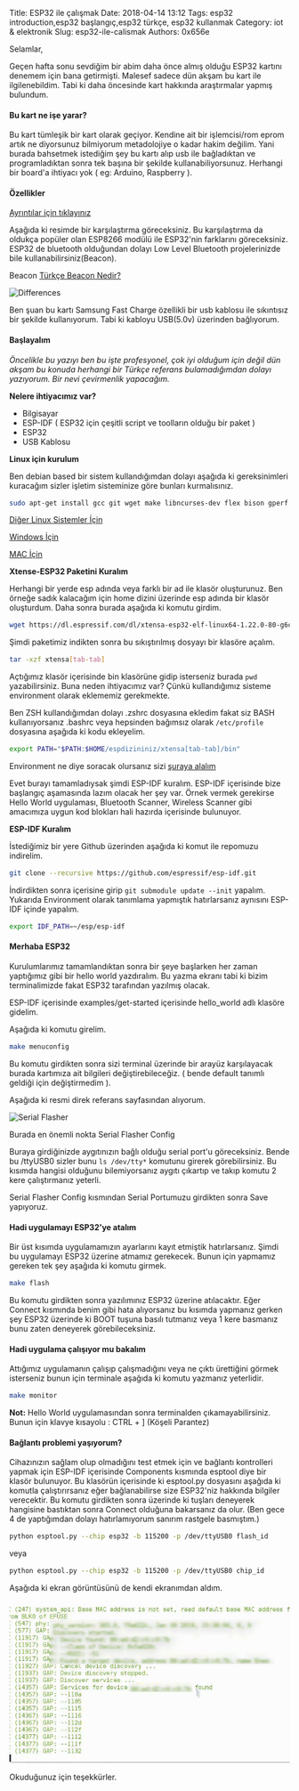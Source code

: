 Title: ESP32 ile çalışmak
Date: 2018-04-14 13:12
Tags: esp32 introduction,esp32 başlangıç,esp32 türkçe, esp32 kullanmak
Category: iot & elektronik
Slug: esp32-ile-calismak
Authors: 0x656e






Selamlar,

Geçen hafta sonu sevdiğim bir abim daha önce almış olduğu ESP32 kartını denemem için bana getirmişti. Malesef sadece dün akşam bu kart ile ilgilenebildim. Tabi ki daha öncesinde kart hakkında araştırmalar yapmış bulundum. 



#### Bu kart ne işe yarar?

Bu kart tümleşik bir kart olarak geçiyor. Kendine ait bir işlemcisi/rom eprom artık ne diyorsunuz bilmiyorum metadolojiye o kadar hakim değilim. Yani burada bahsetmek istediğim şey bu kartı alıp usb ile bağladıktan ve programladıktan sonra tek başına bir şekilde kullanabiliyorsunuz. Herhangi bir board'a ihtiyacı yok ( eg: Arduino, Raspberry ).



#### Özellikler

[Ayrıntılar için tıklayınız](https://www.espressif.com/sites/default/files/documentation/esp32_datasheet_en.pdf)

Aşağıda ki resimde bir karşılaştırma göreceksiniz. Bu karşılaştırma da  oldukça popüler olan ESP8266 modülü ile ESP32'nin farklarını göreceksiniz. ESP32 de bluetooth olduğundan dolayı Low Level Bluetooth projelerinizde bile kullanabilirsiniz(Beacon).



Beacon [Türkçe Beacon Nedir?](https://www.donanimhaber.com/diger-bilim-ve-teknoloji/haberleri/Dosya-konusu-Beacon-teknolojisi-nedir-Nerelerde-kullanilir.htm)



![Differences](https://www.cnx-software.com/wp-content/uploads/2016/03/ESP8266_vs_ESP32.png)



Ben şuan bu kartı Samsung Fast Charge özellikli bir usb kablosu ile sıkıntısız bir şekilde kullanıyorum. Tabi ki kabloyu USB(5.0v) üzerinden bağlıyorum.



#### Başlayalım

*Öncelikle bu yazıyı ben bu işte profesyonel, çok iyi olduğum için değil dün akşam bu konuda herhangi bir Türkçe referans bulamadığımdan dolayı yazıyorum. Bir nevi çevirmenlik yapacağım.*



**Nelere ihtiyacımız var?**

- Bilgisayar
- ESP-IDF ( ESP32 için çeşitli script ve toolların olduğu bir paket )
- ESP32
- USB Kablosu

**Linux için kurulum**

Ben debian based bir sistem kullandığımdan dolayı aşağıda ki gereksinimleri kuracağım sizler işletim sisteminize göre bunları kurmalısınız.

```bash
sudo apt-get install gcc git wget make libncurses-dev flex bison gperf python python-serial
```

[Diğer Linux Sistemler İçin](https://esp-idf.readthedocs.io/en/latest/get-started/linux-setup.html)

[Windows İçin](https://esp-idf.readthedocs.io/en/latest/get-started/windows-setup.html)

[MAC İçin](https://esp-idf.readthedocs.io/en/latest/get-started/macos-setup.html)

**Xtense-ESP32 Paketini Kuralım**



Herhangi bir yerde esp adında veya farklı bir ad ile klasör oluşturunuz. Ben örneğe sadık kalacağım için home dizini üzerinde esp adında bir klasör oluşturdum. Daha sonra burada aşağıda ki komutu girdim.



```bash
wget https://dl.espressif.com/dl/xtensa-esp32-elf-linux64-1.22.0-80-g6c4433a-5.2.0.tar.gz
```

Şimdi paketimiz indikten sonra bu sıkıştırılmış dosyayı bir klasöre açalım.



```bash
tar -xzf xtensa[tab-tab]
```

Açtığımız klasör içerisinde bin klasörüne gidip isterseniz burada `pwd` yazabilirsiniz. Buna neden ihtiyacımız var? Çünkü kullandığımız sisteme environment olarak eklememiz gerekmekte.



Ben ZSH kullandığımdan dolayı .zshrc dosyasına ekledim fakat siz BASH kullanıyorsanız .bashrc veya hepsinden bağımsız olarak `/etc/profile` dosyasına aşağıda ki kodu ekleyelim.

```bash
export PATH="$PATH:$HOME/espdizininiz/xtensa[tab-tab]/bin"
```

Environment ne diye soracak olursanız sizi [şuraya alalım](http://www.belgeler.org/lis/archive-tlkg-lis-6.4.html)

Evet burayı tamamladıysak şimdi ESP-IDF kuralım. ESP-IDF içerisinde bize başlangıç aşamasında lazım olacak her şey var. Örnek vermek gerekirse Hello World uygulaması, Bluetooth Scanner, Wireless Scanner gibi amacımıza uygun kod blokları hali hazırda içerisinde bulunuyor.



**ESP-IDF Kuralım**

İstediğimiz bir yere Github üzerinden aşağıda ki komut ile repomuzu indirelim.

```bash
git clone --recursive https://github.com/espressif/esp-idf.git
```

İndirdikten sonra içerisine girip `git submodule update --init` yapalım. Yukarıda Environment olarak tanımlama yapmıştık hatırlarsanız aynısını ESP-IDF içinde yapalım.

```bash
export IDF_PATH=~/esp/esp-idf
```



#### Merhaba ESP32



Kurulumlarımız tamamlandıktan sonra bir şeye başlarken her zaman yaptığımız gibi bir hello world yazdıralım. Bu yazma ekranı tabi ki bizim terminalimizde fakat ESP32 tarafından yazılmış olacak.



ESP-IDF içerisinde examples/get-started içerisinde hello_world adlı klasöre gidelim. 

Aşağıda ki komutu girelim.



```bash
make menuconfig
```



Bu komutu girdikten sonra sizi terminal üzerinde bir arayüz karşılayacak burada kartımıza ait bilgileri değiştirebileceğiz. ( bende default tanımlı geldiği için değiştirmedim ).

Aşağıda ki resmi direk referans sayfasından alıyorum.

![Serial Flasher](https://esp-idf.readthedocs.io/en/latest/_images/project-configuration.png)

Burada en önemli nokta Serial Flasher Config

Buraya girdiğinizde aygıtınızın bağlı olduğu serial port'u göreceksiniz. Bende bu /ttyUSB0 sizler bunu `ls /dev/tty*` komutunu girerek görebilirsiniz. Bu kısımda hangisi olduğunu bilemiyorsanız aygıtı çıkartıp ve takıp komutu 2 kere çalıştırmanız yeterli.



Serial Flasher Config kısmından Serial Portumuzu girdikten sonra Save yapıyoruz.



#### Hadi uygulamayı ESP32'ye atalım ####

Bir üst kısımda uygulamamızın ayarlarını kayıt etmiştik hatırlarsanız. Şimdi bu uygulamayı ESP32 üzerine atmamız gerekecek. Bunun için yapmamız gereken tek şey aşağıda ki komutu girmek.

```bash
make flash
```

Bu komutu girdikten sonra yazılımınız ESP32 üzerine atılacaktır. Eğer Connect kısmında benim gibi hata alıyorsanız bu kısımda yapmanız gerken şey ESP32 üzerinde ki BOOT tuşuna basılı tutmanız veya 1 kere basmanız bunu zaten deneyerek görebileceksiniz.



#### Hadi uygulama çalışıyor mu bakalım



Attığımız uygulamanın çalışıp çalışmadığını veya ne çıktı ürettiğini görmek isterseniz bunun için terminale aşağıda ki komutu yazmanız yeterlidir.

```bash
make monitor
```



**Not:**  Hello World uygulamasından sonra terminalden çıkamayabilirsiniz. Bunun için klavye kısayolu : CTRL + ] (Köşeli Parantez)

#### Bağlantı problemi yaşıyorum?

Cihazınızın sağlam olup olmadığını test etmek için ve bağlantı kontrolleri yapmak için ESP-IDF içerisinde Components kısmında esptool diye bir klasör bulunuyor. Bu klasörün içerisinde ki esptool.py dosyasını aşağıda ki komutla çalıştırırsanız eğer bağlanabilirse size ESP32'niz hakkında bilgiler verecektir. Bu komutu girdikten sonra üzerinde ki tuşları deneyerek hangisine bastıktan sonra Connect olduğuna bakarsanız da olur. (Ben gece 4 de yaptığımdan dolayı hatırlamıyorum sanırım rastgele basmıştım.)



```bash
python esptool.py --chip esp32 -b 115200 -p /dev/ttyUSB0 flash_id
```

veya

```bash
python esptool.py --chip esp32 -b 115200 -p /dev/ttyUSB0 chip_id
```



Aşağıda ki ekran görüntüsünü de kendi ekranımdan aldım.

![esp32 Başlamak](images/esp32nemicya.jpg)





Okuduğunuz için teşekkürler.
